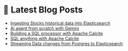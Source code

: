 # 📩 Latest Blog Posts
<!-- BLOG-POST-LIST:START -->
- [Ingesting Stocks historical data into Elasticsearch](https://dzlab.github.io/monitoring/2025/02/09/elk-stock-ingestion/)
- [AI agent from scratch with Gemini](https://dzlab.github.io/genai/2024/09/15/ai-agent-gemini/)
- [Building a SQL processor with Apache Calcite](https://dzlab.github.io/database/2024/07/17/sql-processor-calcite/)
- [SQL anything with Apache Calcite](https://dzlab.github.io/database/2024/07/06/apache-calcite/)
- [Streaming Data changes from Postgres to Elasticsearch](https://dzlab.github.io/debezium/2024/06/26/postgres-cdc/)
<!-- BLOG-POST-LIST:END -->
